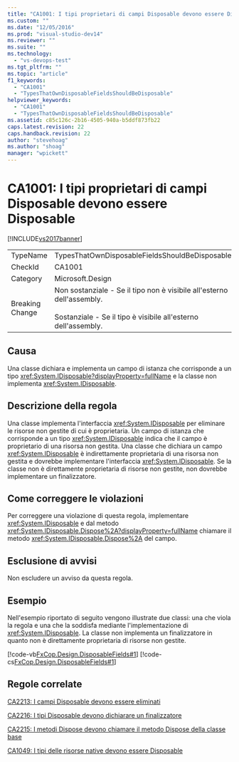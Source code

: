 ```yaml
---
title: "CA1001: I tipi proprietari di campi Disposable devono essere Disposable | Microsoft Docs"
ms.custom: ""
ms.date: "12/05/2016"
ms.prod: "visual-studio-dev14"
ms.reviewer: ""
ms.suite: ""
ms.technology: 
  - "vs-devops-test"
ms.tgt_pltfrm: ""
ms.topic: "article"
f1_keywords: 
  - "CA1001"
  - "TypesThatOwnDisposableFieldsShouldBeDisposable"
helpviewer_keywords: 
  - "CA1001"
  - "TypesThatOwnDisposableFieldsShouldBeDisposable"
ms.assetid: c85c126c-2b16-4505-940a-b5ddf873fb22
caps.latest.revision: 22
caps.handback.revision: 22
author: "stevehoag"
ms.author: "shoag"
manager: "wpickett"
---
```

# CA1001: I tipi proprietari di campi Disposable devono essere Disposable
[!INCLUDE[vs2017banner](../code-quality/includes/vs2017banner.md)]

|||  
|-|-|  
|TypeName|TypesThatOwnDisposableFieldsShouldBeDisposable|  
|CheckId|CA1001|  
|Category|Microsoft.Design|  
|Breaking Change|Non sostanziale \- Se il tipo non è visibile all'esterno dell'assembly.<br /><br /> Sostanziale \- Se il tipo è visibile all'esterno dell'assembly.|  
  
## Causa  
 Una classe dichiara e implementa un campo di istanza che corrisponde a un tipo <xref:System.IDisposable?displayProperty=fullName> e la classe non implementa <xref:System.IDisposable>.  
  
## Descrizione della regola  
 Una classe implementa l'interfaccia <xref:System.IDisposable> per eliminare le risorse non gestite di cui è proprietaria.  Un campo di istanza che corrisponde a un tipo <xref:System.IDisposable> indica che il campo è proprietario di una risorsa non gestita.  Una classe che dichiara un campo <xref:System.IDisposable> è indirettamente proprietaria di una risorsa non gestita e dovrebbe implementare l'interfaccia <xref:System.IDisposable>.  Se la classe non è direttamente proprietaria di risorse non gestite, non dovrebbe implementare un finalizzatore.  
  
## Come correggere le violazioni  
 Per correggere una violazione di questa regola, implementare <xref:System.IDisposable> e dal metodo <xref:System.IDisposable.Dispose%2A?displayProperty=fullName> chiamare il metodo <xref:System.IDisposable.Dispose%2A> del campo.  
  
## Esclusione di avvisi  
 Non escludere un avviso da questa regola.  
  
## Esempio  
 Nell'esempio riportato di seguito vengono illustrate due classi: una che viola la regola e una che la soddisfa mediante l'implementazione di <xref:System.IDisposable>.  La classe non implementa un finalizzatore in quanto non è direttamente proprietaria di risorse non gestite.  
  
 [!code-vb[FxCop.Design.DisposableFields#1](../code-quality/codesnippet/VisualBasic/ca1001-types-that-own-disposable-fields-should-be-disposable_1.vb)]
 [!code-cs[FxCop.Design.DisposableFields#1](../code-quality/codesnippet/CSharp/ca1001-types-that-own-disposable-fields-should-be-disposable_1.cs)]  
  
## Regole correlate  
 [CA2213: I campi Disposable devono essere eliminati](../code-quality/ca2213-disposable-fields-should-be-disposed.md)  
  
 [CA2216: I tipi Disposable devono dichiarare un finalizzatore](../code-quality/ca2216-disposable-types-should-declare-finalizer.md)  
  
 [CA2215: I metodi Dispose devono chiamare il metodo Dispose della classe base](../code-quality/ca2215-dispose-methods-should-call-base-class-dispose.md)  
  
 [CA1049: I tipi delle risorse native devono essere Disposable](../code-quality/ca1049-types-that-own-native-resources-should-be-disposable.md)